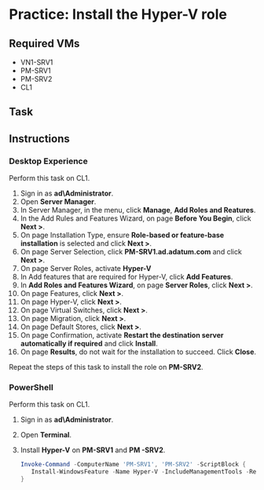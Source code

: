 # Practice: Install the Hyper-V role

## Required VMs

* VN1-SRV1
* PM-SRV1
* PM-SRV2
* CL1

## Task

## Instructions

### Desktop Experience

Perform this task on CL1.

1. Sign in as **ad\Administrator**.
1. Open **Server Manager**.
1. In Server Manager, in the menu, click **Manage**, **Add Roles and Reatures**.
1. In the Add Rules and Features Wizard, on page **Before You Begin**, click **Next >**.
1. On page Installation Type, ensure **Role-based or feature-base installation** is selected and click **Next >**.
1. On page Server Selection, click **PM-SRV1.ad.adatum.com** and click **Next >**.
1. On page Server Roles, activate **Hyper-V**
1. In Add features that are required for Hyper-V, click **Add Features**.
1. In **Add Roles and Features Wizard**, on page **Server Roles**, click **Next >**.
1. On page Features, click **Next >**.
1. On page Hyper-V, click **Next >**.
1. On page Virtual Switches, click **Next >**.
1. On page Migration, click **Next >**.
1. On page Default Stores, click **Next >**.
1. On page Confirmation, activate **Restart the destination server automatically if required** and click **Install**.
1. On  page **Results**, do not wait for the installation to succeed. Click **Close**.

Repeat the steps of this task to install the role on **PM-SRV2**.

### PowerShell

Perform this task on CL1.

1. Sign in as **ad\Administrator**.
1. Open **Terminal**.
1. Install **Hyper-V** on **PM-SRV1** and **PM -SRV2**.

   ````powershell
   Invoke-Command -ComputerName 'PM-SRV1', 'PM-SRV2' -ScriptBlock {
      Install-WindowsFeature -Name Hyper-V -IncludeManagementTools -Restart
   }
   ````
